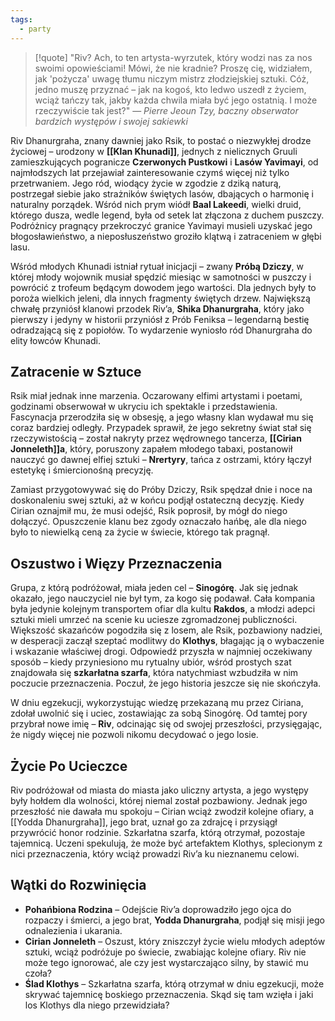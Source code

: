 ```yaml
---
tags:
  - party
---
```

>[!quote] "Riv? Ach, to ten artysta-wyrzutek, który wodzi nas za nos swoimi opowieściami! Mówi, że nie kradnie? Proszę cię, widziałem, jak 'pożycza' uwagę tłumu niczym mistrz złodziejskiej sztuki. Cóż, jedno muszę przyznać – jak na kogoś, kto ledwo uszedł z życiem, wciąż tańczy tak, jakby każda chwila miała być jego ostatnią. I może rzeczywiście tak jest?"
> — _Pierre Jeoun Tzy, baczny obserwator bardzich występów i swojej sakiewki_

Riv Dhanurgraha, znany dawniej jako Rsik, to postać o niezwykłej drodze życiowej – urodzony w **[[Klan Khunadi]]**, jednych z nielicznych Gruuli zamieszkujących pogranicze **Czerwonych Pustkowi** i **Lasów Yavimayi**, od najmłodszych lat przejawiał zainteresowanie czymś więcej niż tylko przetrwaniem. Jego ród, wiodący życie w zgodzie z dziką naturą, postrzegał siebie jako strażników świętych lasów, dbających o harmonię i naturalny porządek. Wśród nich prym wiódł **Baal Lakeedi**, wielki druid, którego dusza, wedle legend, była od setek lat złączona z duchem puszczy. Podróżnicy pragnący przekroczyć granice Yavimayi musieli uzyskać jego błogosławieństwo, a nieposłuszeństwo groziło klątwą i zatraceniem w głębi lasu.

Wśród młodych Khunadi istniał rytuał inicjacji – zwany **Próbą Dziczy**, w której młody wojownik musiał spędzić miesiąc w samotności w puszczy i powrócić z trofeum będącym dowodem jego wartości. Dla jednych były to poroża wielkich jeleni, dla innych fragmenty świętych drzew. Największą chwałę przyniósł klanowi przodek Riv’a, **Shika Dhanurgraha**, który jako pierwszy i jedyny w historii przyniósł z Prób Feniksa – legendarną bestię odradzającą się z popiołów. To wydarzenie wyniosło ród Dhanurgraha do elity łowców Khunadi.
## **Zatracenie w Sztuce**
Rsik miał jednak inne marzenia. Oczarowany elfimi artystami i poetami, godzinami obserwował w ukryciu ich spektakle i przedstawienia. Fascynacja przerodziła się w obsesję, a jego własny klan wydawał mu się coraz bardziej odległy. Przypadek sprawił, że jego sekretny świat stał się rzeczywistością – został nakryty przez wędrownego tancerza, **[[Cirian Jonneleth]]a**, który, poruszony zapałem młodego tabaxi, postanowił nauczyć go dawnej elfiej sztuki – **Nrertyry**, tańca z ostrzami, który łączył estetykę i śmiercionośną precyzję.

Zamiast przygotowywać się do Próby Dziczy, Rsik spędzał dnie i noce na doskonaleniu swej sztuki, aż w końcu podjął ostateczną decyzję. Kiedy Cirian oznajmił mu, że musi odejść, Rsik poprosił, by mógł do niego dołączyć. Opuszczenie klanu bez zgody oznaczało hańbę, ale dla niego było to niewielką ceną za życie w świecie, którego tak pragnął.
## **Oszustwo i Więzy Przeznaczenia**
Grupa, z którą podróżował, miała jeden cel – **Sinogórę**. Jak się jednak okazało, jego nauczyciel nie był tym, za kogo się podawał. Cała kompania była jedynie kolejnym transportem ofiar dla kultu **Rakdos**, a młodzi adepci sztuki mieli umrzeć na scenie ku uciesze zgromadzonej publiczności.
Większość skazańców pogodziła się z losem, ale Rsik, pozbawiony nadziei, w desperacji zaczął szeptać modlitwy do **Klothys**, błagając ją o wybaczenie i wskazanie właściwej drogi. Odpowiedź przyszła w najmniej oczekiwany sposób – kiedy przyniesiono mu rytualny ubiór, wśród prostych szat znajdowała się **szkarłatna szarfa**, która natychmiast wzbudziła w nim poczucie przeznaczenia. Poczuł, że jego historia jeszcze się nie skończyła.

W dniu egzekucji, wykorzystując wiedzę przekazaną mu przez Ciriana, zdołał uwolnić się i uciec, zostawiając za sobą Sinogórę. Od tamtej pory przybrał nowe imię – **Riv**, odcinając się od swojej przeszłości, przysięgając, że nigdy więcej nie pozwoli nikomu decydować o jego losie.
## **Życie Po Ucieczce**
Riv podróżował od miasta do miasta jako uliczny artysta, a jego występy były hołdem dla wolności, której niemal został pozbawiony. Jednak jego przeszłość nie dawała mu spokoju – Cirian wciąż zwodził kolejne ofiary, a [[Yodda Dhanurgraha]], jego brat, uznał go za zdrajcę i przysiągł przywrócić honor rodzinie.
Szkarłatna szarfa, którą otrzymał, pozostaje tajemnicą. Uczeni spekulują, że może być artefaktem Klothys, splecionym z nici przeznaczenia, który wciąż prowadzi Riv’a ku nieznanemu celowi.
## **Wątki do Rozwinięcia**
- **Pohańbiona Rodzina** – Odejście Riv’a doprowadziło jego ojca do rozpaczy i śmierci, a jego brat, **Yodda Dhanurgraha**, podjął się misji jego odnalezienia i ukarania.
- **Cirian Jonneleth** – Oszust, który zniszczył życie wielu młodych adeptów sztuki, wciąż podróżuje po świecie, zwabiając kolejne ofiary. Riv nie może tego ignorować, ale czy jest wystarczająco silny, by stawić mu czoła?
- **Ślad Klothys** – Szkarłatna szarfa, którą otrzymał w dniu egzekucji, może skrywać tajemnicę boskiego przeznaczenia. Skąd się tam wzięła i jaki los Klothys dla niego przewidziała?
